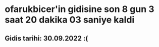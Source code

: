 # ofarukbicer'in gidisine son 8 gun 3 saat 20 dakika 03 saniye kaldi

## Gidis tarihi: 30.09.2022 :(